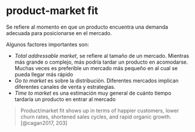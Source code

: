 # product-market fit
Se refiere al momento en que un producto encuentra una demanda adecuada para posicionarse en el mercado.

Algunos factores importantes son:

- *Total addressable market*, se refiere al tamaño de un mercado. Mientras más grande o complejo, más podría tardar un producto en acomodarse. Muchas veces es preferible un mercado más pequeño en al cual se pueda llegar más rápido
- *Go to market* es sobre la distribución. Diferentes mercados implican diferentes canales de venta y estrategias.
- *Time to market* es una estimación muy general de cuánto tiempo tardaría un producto en entrar al mercado

> Product/market fit shows up in terms of happier customers, lower churn rates, shortened sales cycles, and rapid organic growth. [@cagan2017, 203]
